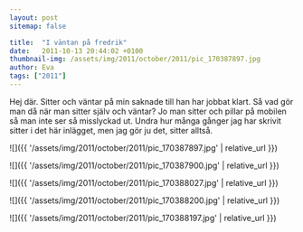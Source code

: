```yaml
---
layout: post
sitemap: false

title:  "I väntan på fredrik"
date:   2011-10-13 20:44:02 +0100
thumbnail-img: /assets/img/2011/october/2011/pic_170387897.jpg
author: Eva
tags: ["2011"]
---
```


Hej där. Sitter och väntar på min saknade till han har jobbat klart. Så vad gör man då när man sitter själv och väntar? Jo man sitter och pillar på mobilen så man inte ser så misslyckad ut. Undra hur många gånger jag har skrivit sitter i det här inlägget, men jag gör ju det, sitter alltså.

![]({{ '/assets/img/2011/october/2011/pic_170387897.jpg'  | relative_url }})

![]({{ '/assets/img/2011/october/2011/pic_170387900.jpg'  | relative_url }})

![]({{ '/assets/img/2011/october/2011/pic_170388027.jpg'  | relative_url }})

![]({{ '/assets/img/2011/october/2011/pic_170388200.jpg'  | relative_url }})

![]({{ '/assets/img/2011/october/2011/pic_170388197.jpg'  | relative_url }})

